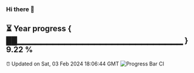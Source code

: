 ### Hi there 👋
⏳ Year progress { ██▁▁▁▁▁▁▁▁▁▁▁▁▁▁▁▁▁▁▁▁▁▁▁▁▁▁▁▁ } 9.22 %
---
⏰ Updated on Sat, 03 Feb 2024 18:06:44 GMT
![Progress Bar CI](https://github.com/Moyi321/Moyi321/workflows/Progress%20Bar%20CI/badge.svg)
